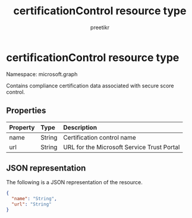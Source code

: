﻿---
title: "certificationControl resource type"
description: "This resource contains compliance certification data associated with secure score control."
localization_priority: Normal
author: preetikr
ms.prod: ""
doc_type: resourcePageType
---

#  certificationControl resource type

Namespace: microsoft.graph

Contains compliance certification data associated with secure score control.

## Properties

| Property | Type   | Description                                |
| :------- | :----- | :----------------------------------------- |
| name     | String | Certification control name                 |
| url      | String | URL for the Microsoft Service Trust Portal |

## JSON representation

The following is a JSON representation of the resource.

<!-- {
  "blockType": "resource",
  "optionalProperties": [

  ],
  "@odata.type": "microsoft.graph.certificationControl"
}-->

```json
{
  "name": "String",
  "url": "String"
}

```

<!-- {
  "type": "#page.annotation",
  "description": "certificationControl resource",
  "keywords": "",
  "section": "documentation",
  "tocPath": ""
}-->
